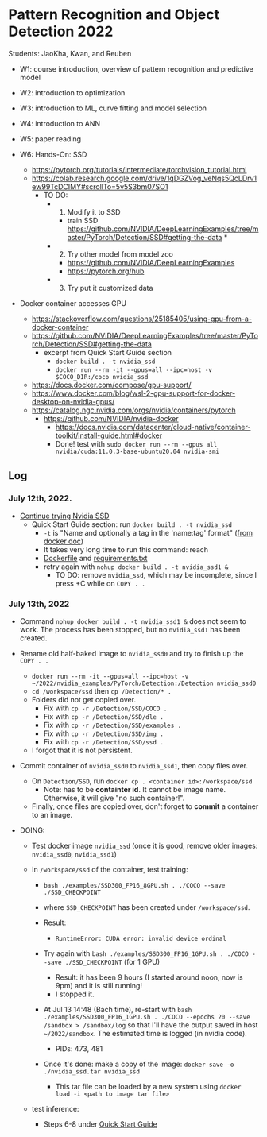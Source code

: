 # Pattern Recognition and Object Detection 2022

Students: JaoKha, Kwan, and Reuben

  * W1: course introduction, overview of pattern recognition and predictive model
  * W2: introduction to optimization
  * W3: introduction to ML, curve fitting and model selection
  * W4: introduction to ANN
  * W5: paper reading
  * W6: Hands-On: SSD
    * https://pytorch.org/tutorials/intermediate/torchvision_tutorial.html
    * https://colab.research.google.com/drive/1qDGZVog_veNqs5QcLDrv1ew99TcDCIMY#scrollTo=5v5S3bm07SO1
      * TO DO: 
        * 1. Modify it to SSD
          * train SSD https://github.com/NVIDIA/DeepLearningExamples/tree/master/PyTorch/Detection/SSD#getting-the-data 
            *  
        * 2. Try other model from model zoo
          * https://github.com/NVIDIA/DeepLearningExamples 
          * https://pytorch.org/hub
        * 3. Try put it customized data

  * Docker container accesses GPU
    * https://stackoverflow.com/questions/25185405/using-gpu-from-a-docker-container
    * https://github.com/NVIDIA/DeepLearningExamples/tree/master/PyTorch/Detection/SSD#getting-the-data
      * excerpt from Quick Start Guide section
        * ```docker build . -t nvidia_ssd``` 
        * ```docker run --rm -it --gpus=all --ipc=host -v $COCO_DIR:/coco nvidia_ssd```
    * https://docs.docker.com/compose/gpu-support/
    * https://www.docker.com/blog/wsl-2-gpu-support-for-docker-desktop-on-nvidia-gpus/ 
    * https://catalog.ngc.nvidia.com/orgs/nvidia/containers/pytorch
      * https://github.com/NVIDIA/nvidia-docker 
        * https://docs.nvidia.com/datacenter/cloud-native/container-toolkit/install-guide.html#docker 
        * Done! test with ```sudo docker run --rm --gpus all nvidia/cuda:11.0.3-base-ubuntu20.04 nvidia-smi```


## Log

### July 12th, 2022.
  * [Continue trying Nvidia SSD](https://github.com/NVIDIA/DeepLearningExamples/tree/master/PyTorch/Detection/SSD#getting-the-data)
    * Quick Start Guide section: run ```docker build . -t nvidia_ssd```
      * ```-t``` is "Name and optionally a tag in the 'name:tag' format" ([from docker doc](https://docs.docker.com/engine/reference/commandline/build/))
      * It takes very long time to run this command: reach 
      * [Dockerfile](https://github.com/NVIDIA/DeepLearningExamples/blob/master/PyTorch/Detection/SSD/Dockerfile) and [requirements.txt](https://github.com/NVIDIA/DeepLearningExamples/blob/master/PyTorch/Detection/SSD/requirements.txt)
      * retry again with ```nohup docker build . -t nvidia_ssd1 &```
        * TO DO: remove ```nvidia_ssd```, which may be incomplete, since I press <ctrl>+C while on ```COPY . .```

### July 13th, 2022
  * Command ```nohup docker build . -t nvidia_ssd1 &``` does not seem to work. The process has been stopped, but no ```nvidia_ssd1``` has been created.
  * Rename old half-baked image to ```nvidia_ssd0``` and try to finish up the ```COPY . .```
    * ```docker run --rm -it --gpus=all --ipc=host -v ~/2022/nvidia_examples/PyTorch/Detection:/Detection nvidia_ssd0```
    * ```cd /workspace/ssd``` then ```cp /Detection/* .```
    * Folders did not get copied over. 
      * Fix with ```cp -r /Detection/SSD/COCO .```
      * Fix with ```cp -r /Detection/SSD/dle .```
      * Fix with ```cp -r /Detection/SSD/examples .``` 
      * Fix with ```cp -r /Detection/SSD/img .```    
      * Fix with ```cp -r /Detection/SSD/ssd .```    
    * I forgot that it is not persistent.
 * Commit container of ```nvidia_ssd0``` to ```nvidia_ssd1```, then copy files over.
   * On ```Detection/SSD```, run ```docker cp . <container id>:/workspace/ssd```
     * Note: <container id> has to be **containter id**. It cannot be image name. Otherwise, it will give "no such container!".
   * Finally, once files are copied over, don't forget to **commit** a container to an image.

 * DOING:
   * Test docker image ```nvidia_ssd``` (once it is good, remove older images: ```nvidia_ssd0```, ```nvidia_ssd1```)
   * In ```/workspace/ssd``` of the container, test training: 
     * ```bash ./examples/SSD300_FP16_8GPU.sh . ./COCO --save ./SSD_CHECKPOINT```
     * where ```SSD_CHECKPOINT``` has been created under ```/workspace/ssd```.
     * Result:
       * ```RuntimeError: CUDA error: invalid device ordinal```
     * Try again with ```bash ./examples/SSD300_FP16_1GPU.sh . ./COCO --save ./SSD_CHECKPOINT``` (for 1 GPU)
       * Result: it has been 9 hours (I started around noon, now is 9pm) and it is still running!
       * I stopped it.
     * At Jul 13 14:48 (Bach time), re-start with ```bash ./examples/SSD300_FP16_1GPU.sh . ./COCO --epochs 20 --save /sandbox > /sandbox/log``` so that I'll have the output saved in host ```~/2022/sandbox```. The estimated time is logged (in nvidia code).
       * PIDs: 473, 481
     
     * Once it's done: make a copy of the image: ```docker save -o ./nvidia_ssd.tar nvidia_ssd```
       * This tar file can be loaded by a new system using ```docker load -i <path to image tar file>```
 
   * test inference:
     * Steps 6-8 under [Quick Start Guide](https://github.com/NVIDIA/DeepLearningExamples/tree/master/PyTorch/Detection/SSD#quick-start-guide)
